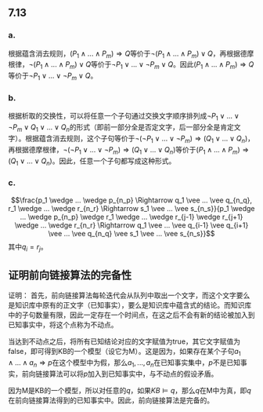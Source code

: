 ## 7.13
### a.
根据蕴含消去规则，$(P_1 \wedge ... \wedge P_m) \Rightarrow Q$等价于$\neg (P_1 \wedge ... \wedge P_m) \vee Q$，再根据德摩根律，$\neg (P_1 \wedge ... \wedge P_m) \vee Q$等价于$\neg P_1 \vee ... \vee \neg P_m \vee Q$。因此$(P_1 \wedge ... \wedge P_m) \Rightarrow Q$等价于$\neg P_1 \vee ... \vee \neg P_m \vee Q$。

### b.
根据析取的交换性，可以将任意一个子句通过交换文字顺序排列成$\neg P_1 \vee ... \vee \neg P_m \vee Q_1 \vee ... \vee Q_n$的形式（即前一部分全是否定文字，后一部分全是肯定文字）。根据蕴含消去规则，这个子句等价于$\neg(\neg P_1 \vee ... \vee \neg P_m) \Rightarrow (Q_1 \vee ... \vee Q_n)$，再根据德摩根律，$\neg(\neg P_1 \vee ... \vee \neg P_m) \Rightarrow (Q_1 \vee ... \vee Q_n)$等价于$(P_1 \wedge ... \wedge P_m) \Rightarrow (Q_1 \vee ... \vee Q_n)$。因此，任意一个子句都写成这种形式。

### c.
$$\frac{p_1 \wedge ... \wedge p_{n_p} \Rightarrow q_1 \vee ... \vee q_{n_q}, r_1 \wedge ... \wedge r_{n_r} \Rightarrow s_1 \vee ... \vee s_{n_s}}{p_1 \wedge ... \wedge p_{n_p} \wedge r_1 \wedge ... \wedge r_{j-1} \wedge r_{j+1} \wedge ... \wedge r_{n_r} \Rightarrow q_1 \vee ... \vee q_{i-1} \vee q_{i+1} \vee ... \vee q_{n_q} \vee s_1 \vee ... \vee s_{n_s}}$$
其中$q_i = r_j$。

## 证明前向链接算法的完备性
证明：
首先，前向链接算法每轮迭代会从队列中取出一个文字，而这个文字要么是知识库中原有的正文字（已知事实），要么是知识库中蕴含式的结论。而知识库中的子句数量有限，因此一定存在一个时间点，在这之后不会有新的结论被加入到已知事实中，将这个点称为不动点。

当达到不动点之后，将所有已知结论对应的文字赋值为true，其它文字赋值为false，即可得到KB的一个模型（设它为M）。这是因为，如果存在某个子句$a_1 \wedge ... \wedge a_n \Rightarrow p$在这个模型中为假，那么$a_1, ..., a_n$在已知事实集中，$p$不是已知事实，前向链接算法可以将$p$加入到已知事实中，与不动点的假设矛盾。

因为M是KB的一个模型，所以对任意的$q$，如果$KB \models q$，那么$q$在M中为真，即$q$在前向链接算法得到的已知事实中。因此，前向链接算法是完备的。